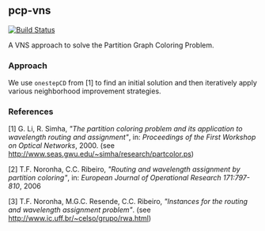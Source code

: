 ## pcp-vns

[![Build Status](https://secure.travis-ci.org/flowlo/pcp-vns.png?branch=master)](http://travis-ci.org/flowlo/pcp-vns)

A VNS approach to solve the Partition Graph Coloring Problem.

### Approach

We use `onestepCD` from [1] to find an initial solution and then iteratively apply various neighborhood improvement strategies.

### References

[1] G. Li, R. Simha, *"The partition coloring problem and its application to wavelength routing and assignment"*, in: *Proceedings of the First Workshop on Optical Networks*, 2000. (see http://www.seas.gwu.edu/~simha/research/partcolor.ps)

[2] T.F. Noronha, C.C. Ribeiro, *"Routing and wavelength assignment by partition coloring"*, in: *European Journal of Operational Research 171:797-810*, 2006

[3] T.F. Noronha, M.G.C. Resende, C.C. Ribeiro, *"Instances for the routing and wavelength assignment problem"*. (see http://www.ic.uff.br/~celso/grupo/rwa.html)
